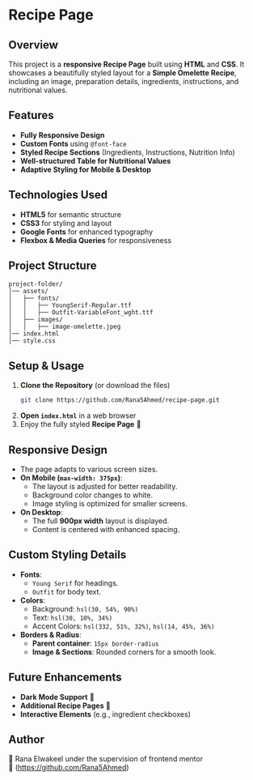 # Recipe Page

## Overview
This project is a **responsive Recipe Page** built using **HTML** and **CSS**. It showcases a beautifully styled layout for a **Simple Omelette Recipe**, including an image, preparation details, ingredients, instructions, and nutritional values.

## Features
- **Fully Responsive Design**
- **Custom Fonts** using `@font-face`
- **Styled Recipe Sections** (Ingredients, Instructions, Nutrition Info)
- **Well-structured Table for Nutritional Values**
- **Adaptive Styling for Mobile & Desktop**

## Technologies Used
- **HTML5** for semantic structure
- **CSS3** for styling and layout
- **Google Fonts** for enhanced typography
- **Flexbox & Media Queries** for responsiveness

## Project Structure
```
project-folder/
│── assets/
│   ├── fonts/
│   │   ├── YoungSerif-Regular.ttf
│   │   ├── Outfit-VariableFont_wght.ttf
│   ├── images/
│   │   ├── image-omelette.jpeg
│── index.html
│── style.css
```

## Setup & Usage
1. **Clone the Repository** (or download the files)
   ```bash
   git clone https://github.com/Rana5Ahmed/recipe-page.git
   ```
2. **Open `index.html`** in a web browser
3. Enjoy the fully styled **Recipe Page** 🎉

## Responsive Design
- The page adapts to various screen sizes.
- **On Mobile (`max-width: 375px`)**:
  - The layout is adjusted for better readability.
  - Background color changes to white.
  - Image styling is optimized for smaller screens.
- **On Desktop**:
  - The full **900px width** layout is displayed.
  - Content is centered with enhanced spacing.

## Custom Styling Details
- **Fonts**:
  - `Young Serif` for headings.
  - `Outfit` for body text.
- **Colors**:
  - Background: `hsl(30, 54%, 90%)`
  - Text: `hsl(30, 10%, 34%)`
  - Accent Colors: `hsl(332, 51%, 32%)`, `hsl(14, 45%, 36%)`
- **Borders & Radius**:
  - **Parent container**: `15px border-radius`
  - **Image & Sections**: Rounded corners for a smooth look.

## Future Enhancements
- **Dark Mode Support** 🌙
- **Additional Recipe Pages** 🥘
- **Interactive Elements** (e.g., ingredient checkboxes)

## Author
👤 Rana Elwakeel under the supervision of frontend mentor   
🔗 (https://github.com/Rana5Ahmed)

